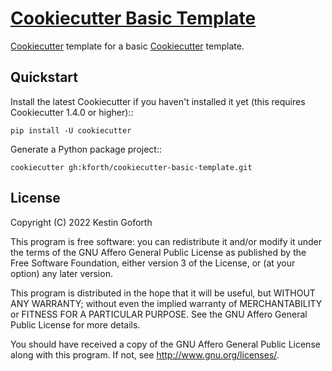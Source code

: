 # [Cookiecutter Basic Template](https://github.com/KFORTH/cookiecutter-basic-template)

[Cookiecutter](https://github.com/cookiecutter/cookiecutter) template for a basic [Cookiecutter](https://github.com/cookiecutter/cookiecutter) template.


## Quickstart

Install the latest Cookiecutter if you haven't installed it yet (this requires
Cookiecutter 1.4.0 or higher)::

    pip install -U cookiecutter

Generate a Python package project::

    cookiecutter gh:kforth/cookiecutter-basic-template.git

    
## License

Copyright (C) 2022  Kestin Goforth

This program is free software: you can redistribute it and/or modify
it under the terms of the GNU Affero General Public License as published by
the Free Software Foundation, either version 3 of the License, or
(at your option) any later version.

This program is distributed in the hope that it will be useful,
but WITHOUT ANY WARRANTY; without even the implied warranty of
MERCHANTABILITY or FITNESS FOR A PARTICULAR PURPOSE.  See the
GNU Affero General Public License for more details.

You should have received a copy of the GNU Affero General Public License
along with this program.  If not, see <http://www.gnu.org/licenses/>.